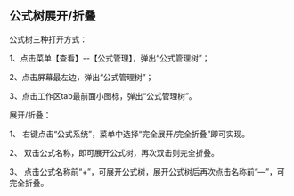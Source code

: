 ## 公式树展开/折叠


公式树三种打开方式：



1、点击菜单【查看】--【公式管理】，弹出“公式管理树”；

2、点击屏幕最左边，弹出“公式管理树”；

3、点击工作区tab最前面小图标，弹出“公式管理树”。



展开/折叠：



1、 右键点击“公式系统”，菜单中选择“完全展开/完全折叠”即可实现。

2、 双击公式名称，即可展开公式树，再次双击则完全折叠。

3、 点击公式名称前“+”，可展开公式树，展开公式树后再次点击名称前“—”，可完全折叠。